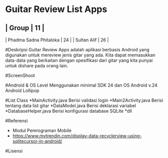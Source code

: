 # Guitar Review List Apps
| Group | 11 |
-------------------------------------
| Phadma Sadna Phitaloka | 24 |
| Sultan Alif | 26 |

#Deskripsi
Guitar Review Apps adalah aplikasi berbasis Android yang digunakan untuk
mereview jenis gitar yang ada. Kita dapat memasukkan data-data yang berkaitan
dengan spesifikasi dari gitar yang kita punyai untuk dishare pada orang lain.

#ScreenShoot


#Android & OS Level
Menggunakan minimal SDK 24 dan OS Android v.24 Android Lollipop

#List Class
*MainActivity.java
Berisi validasi login 
*Main2Activity.java
Berisi tentang data list gitar
*DataModel.java
Berisi deklarasi variabel
*DatabaseHelper.java
Berisi konfigurasi database SQLite
*dll



#Referensi
* Modul Pemrograman Mobile
* https://www.mytrendin.com/display-data-recyclerview-using-sqlitecursor-in-android/

#Lisensi


